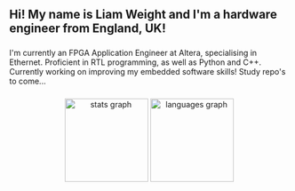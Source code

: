 <h2 align="left">Hi! My name is Liam Weight and I'm a hardware engineer from England, UK!</h2>

###

I'm currently an FPGA Application Engineer at Altera, specialising in Ethernet. Proficient in RTL programming, as well as Python and C++. 
Currently working on improving my embedded software skills! Study repo's to come...

###

<div align="center">
  <img src="https://github-readme-stats.vercel.app/api?username=inductorance&hide_title=false&hide_rank=false&show_icons=true&include_all_commits=true&count_private=true&disable_animations=false&theme=dracula&locale=en&hide_border=false" height="150" alt="stats graph"  />
  <img src="https://github-readme-stats.vercel.app/api/top-langs?username=inductorance&locale=en&hide_title=false&layout=compact&card_width=320&langs_count=5&theme=dracula&hide_border=false" height="150" alt="languages graph"  />
</div>

###

<br clear="both">
